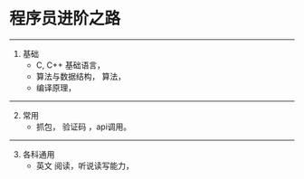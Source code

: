 # 程序员进阶之路
***
 1. 基础
    * C, C++ 基础语言， 
    * 算法与数据结构， 算法， 
    * 编译原理，
***
2. 常用
    * 抓包， 验证码 ，api调用。
***
3. 各科通用
    * 英文 阅读，听说读写能力，



